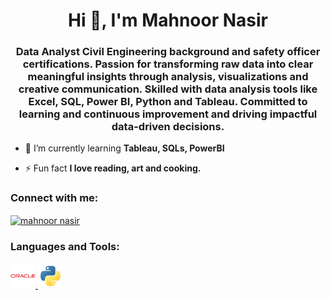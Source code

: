 
<h1 align="center">Hi 👋, I'm Mahnoor Nasir</h1>
<h3 align="center">Data Analyst Civil Engineering background and safety officer certifications. Passion for transforming raw data into clear meaningful insights through analysis, visualizations and creative communication. Skilled with data analysis tools like Excel, SQL, Power BI, Python and Tableau. Committed to learning and continuous improvement and driving impactful data-driven decisions.</h3>

- 🌱 I’m currently learning **Tableau, SQLs, PowerBI**

- ⚡ Fun fact **I love reading, art and cooking.**

<h3 align="left">Connect with me:</h3>
<p align="left">
<a href="https://linkedin.com/in/mahnoor nasir" target="blank"><img align="center" src="https://raw.githubusercontent.com/rahuldkjain/github-profile-readme-generator/master/src/images/icons/Social/linked-in-alt.svg" alt="mahnoor nasir" height="30" width="40" /></a>
</p>

<h3 align="left">Languages and Tools:</h3>
<p align="left"> <a href="https://www.oracle.com/" target="_blank" rel="noreferrer"> <img src="https://raw.githubusercontent.com/devicons/devicon/master/icons/oracle/oracle-original.svg" alt="oracle" width="40" height="40"/> </a> <a href="https://www.python.org" target="_blank" rel="noreferrer"> <img src="https://raw.githubusercontent.com/devicons/devicon/master/icons/python/python-original.svg" alt="python" width="40" height="40"/> </a> </p>

 
